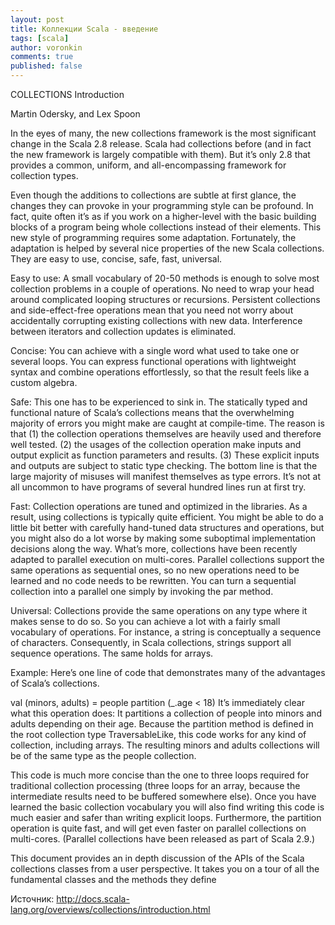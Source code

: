 ```yaml
---
layout: post
title: Коллекции Scala - введение
tags: [scala]
author: voronkin
comments: true
published: false
---
```


COLLECTIONS
Introduction

Martin Odersky, and Lex Spoon

In the eyes of many, the new collections framework is the most significant change in the Scala 2.8 release. Scala had collections before (and in fact the new framework is largely compatible with them). But it’s only 2.8 that provides a common, uniform, and all-encompassing framework for collection types.

Even though the additions to collections are subtle at first glance, the changes they can provoke in your programming style can be profound. In fact, quite often it’s as if you work on a higher-level with the basic building blocks of a program being whole collections instead of their elements. This new style of programming requires some adaptation. Fortunately, the adaptation is helped by several nice properties of the new Scala collections. They are easy to use, concise, safe, fast, universal.

Easy to use: A small vocabulary of 20-50 methods is enough to solve most collection problems in a couple of operations. No need to wrap your head around complicated looping structures or recursions. Persistent collections and side-effect-free operations mean that you need not worry about accidentally corrupting existing collections with new data. Interference between iterators and collection updates is eliminated.

Concise: You can achieve with a single word what used to take one or several loops. You can express functional operations with lightweight syntax and combine operations effortlessly, so that the result feels like a custom algebra.

Safe: This one has to be experienced to sink in. The statically typed and functional nature of Scala’s collections means that the overwhelming majority of errors you might make are caught at compile-time. The reason is that (1) the collection operations themselves are heavily used and therefore well tested. (2) the usages of the collection operation make inputs and output explicit as function parameters and results. (3) These explicit inputs and outputs are subject to static type checking. The bottom line is that the large majority of misuses will manifest themselves as type errors. It’s not at all uncommon to have programs of several hundred lines run at first try.

Fast: Collection operations are tuned and optimized in the libraries. As a result, using collections is typically quite efficient. You might be able to do a little bit better with carefully hand-tuned data structures and operations, but you might also do a lot worse by making some suboptimal implementation decisions along the way. What’s more, collections have been recently adapted to parallel execution on multi-cores. Parallel collections support the same operations as sequential ones, so no new operations need to be learned and no code needs to be rewritten. You can turn a sequential collection into a parallel one simply by invoking the par method.

Universal: Collections provide the same operations on any type where it makes sense to do so. So you can achieve a lot with a fairly small vocabulary of operations. For instance, a string is conceptually a sequence of characters. Consequently, in Scala collections, strings support all sequence operations. The same holds for arrays.

Example: Here’s one line of code that demonstrates many of the advantages of Scala’s collections.

val (minors, adults) = people partition (_.age < 18)
It’s immediately clear what this operation does: It partitions a collection of people into minors and adults depending on their age. Because the partition method is defined in the root collection type TraversableLike, this code works for any kind of collection, including arrays. The resulting minors and adults collections will be of the same type as the people collection.

This code is much more concise than the one to three loops required for traditional collection processing (three loops for an array, because the intermediate results need to be buffered somewhere else). Once you have learned the basic collection vocabulary you will also find writing this code is much easier and safer than writing explicit loops. Furthermore, the partition operation is quite fast, and will get even faster on parallel collections on multi-cores. (Parallel collections have been released as part of Scala 2.9.)

This document provides an in depth discussion of the APIs of the Scala collections classes from a user perspective. It takes you on a tour of all the fundamental classes and the methods they define



Источник: http://docs.scala-lang.org/overviews/collections/introduction.html